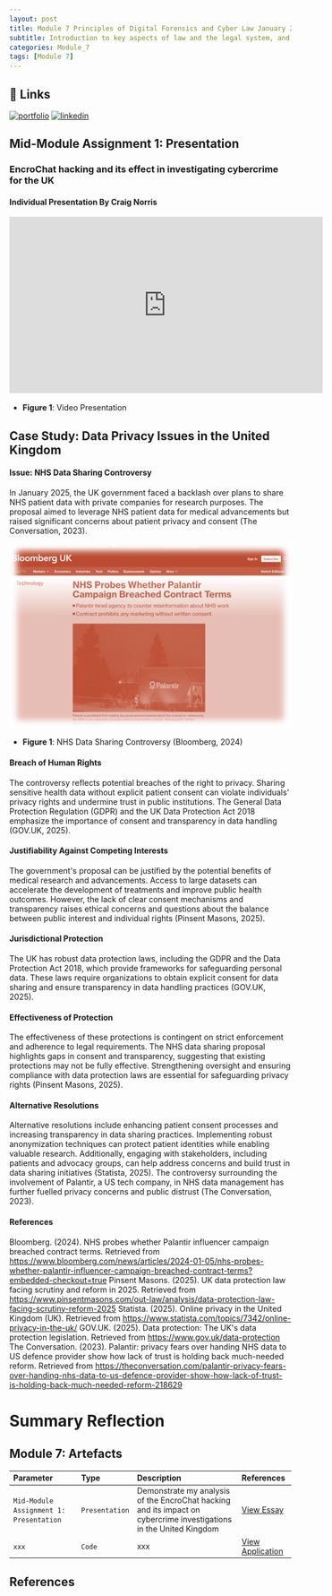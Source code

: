```yaml
---
layout: post
title: Module 7 Principles of Digital Forensics and Cyber Law January 2025
subtitle: Introduction to key aspects of law and the legal system, and the principles of evidence collection and forensic analysis, different types of evidence and methods of evidence presentation, in a cyber security context.. 
categories: Module_7
tags: [Module 7]
---
```

	

## 🔗 Links 
[![portfolio](https://img.shields.io/badge/my_portfolio-000?style=for-the-badge&logo=ko-fi&logoColor=white)](https://cn23070.github.io/)
[![linkedin](https://img.shields.io/badge/linkedin-0A66C2?style=for-the-badge&logo=linkedin&logoColor=white)](https://www.linkedin.com/in/craig-norris-3b787610/)


## Mid-Module Assignment 1: Presentation
### EncroChat hacking and its effect in investigating cybercrime for the UK
#### Individual Presentation By Craig Norris

<iframe width="560" height="315" src="https://www.youtube.com/embed/VSJKWOc-FvU" frameborder="0" allow="accelerometer; autoplay; clipboard-write; encrypted-media; gyroscope; picture-in-picture" allowfullscreen></iframe>

- **Figure 1**: Video Presentation

## Case Study: Data Privacy Issues in the United Kingdom
#### Issue: NHS Data Sharing Controversy
In January 2025, the UK government faced a backlash over plans to share NHS patient data with private companies for research purposes. The proposal aimed to leverage NHS patient data for medical advancements but raised significant concerns about patient privacy and consent (The Conversation, 2023).

![Module Introduction](/Modules/7/img/1.png)

- **Figure 1**: NHS Data Sharing Controversy (Bloomberg, 2024)


#### Breach of Human Rights
The controversy reflects potential breaches of the right to privacy. Sharing sensitive health data without explicit patient consent can violate individuals' privacy rights and undermine trust in public institutions. The General Data Protection Regulation (GDPR) and the UK Data Protection Act 2018 emphasize the importance of consent and transparency in data handling (GOV.UK, 2025).

#### Justifiability Against Competing Interests
The government's proposal can be justified by the potential benefits of medical research and advancements. Access to large datasets can accelerate the development of treatments and improve public health outcomes. However, the lack of clear consent mechanisms and transparency raises ethical concerns and questions about the balance between public interest and individual rights (Pinsent Masons, 2025).

#### Jurisdictional Protection
The UK has robust data protection laws, including the GDPR and the Data Protection Act 2018, which provide frameworks for safeguarding personal data. These laws require organizations to obtain explicit consent for data sharing and ensure transparency in data handling practices (GOV.UK, 2025).

#### Effectiveness of Protection
The effectiveness of these protections is contingent on strict enforcement and adherence to legal requirements. The NHS data sharing proposal highlights gaps in consent and transparency, suggesting that existing protections may not be fully effective. Strengthening oversight and ensuring compliance with data protection laws are essential for safeguarding privacy rights (Pinsent Masons, 2025).

#### Alternative Resolutions
Alternative resolutions include enhancing patient consent processes and increasing transparency in data sharing practices. Implementing robust anonymization techniques can protect patient identities while enabling valuable research. Additionally, engaging with stakeholders, including patients and advocacy groups, can help address concerns and build trust in data sharing initiatives (Statista, 2025). The controversy surrounding the involvement of Palantir, a US tech company, in NHS data management has further fuelled privacy concerns and public distrust (The Conversation, 2023).

#### References
Bloomberg. (2024). NHS probes whether Palantir influencer campaign breached contract terms. Retrieved from https://www.bloomberg.com/news/articles/2024-01-05/nhs-probes-whether-palantir-influencer-campaign-breached-contract-terms?embedded-checkout=true
Pinsent Masons. (2025). UK data protection law facing scrutiny and reform in 2025. Retrieved from https://www.pinsentmasons.com/out-law/analysis/data-protection-law-facing-scrutiny-reform-2025
Statista. (2025). Online privacy in the United Kingdom (UK). Retrieved from https://www.statista.com/topics/7342/online-privacy-in-the-uk/
GOV.UK. (2025). Data protection: The UK's data protection legislation. Retrieved from https://www.gov.uk/data-protection
The Conversation. (2023). Palantir: privacy fears over handing NHS data to US defence provider show how lack of trust is holding back much-needed reform. Retrieved from https://theconversation.com/palantir-privacy-fears-over-handing-nhs-data-to-us-defence-provider-show-how-lack-of-trust-is-holding-back-much-needed-reform-218629


# Summary Reflection


## Module 7: Artefacts 


| Parameter                                      | Type                        | Description                                                                                                       | References                 |
| :--------                                      | :-------                    | :--------------------------                                                                                       | :------------------------- |
| `Mid-Module Assignment 1: Presentation` | `Presentation`| Demonstrate my analysis of the EncroChat hacking and its impact on cybercrime investigations in the United Kingdom| [View Essay](https://essexuniversity-my.sharepoint.com/:p:/g/personal/cn23070_essex_ac_uk/EWnjHbHCo2pAu63pEJvr884Bmt4RAjWJuJHEDgCuhzf9BA?e=MDyisx) |
| `xxx` | `Code` | xxx | [View Application](https://xxx)|




## References 

